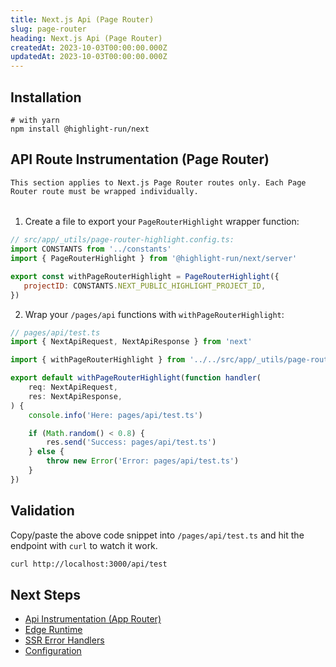 ```yaml
---
title: Next.js Api (Page Router)
slug: page-router
heading: Next.js Api (Page Router)
createdAt: 2023-10-03T00:00:00.000Z
updatedAt: 2023-10-03T00:00:00.000Z
---
```


## Installation

```shell
# with yarn
npm install @highlight-run/next
```

## API Route Instrumentation (Page Router)

```hint
This section applies to Next.js Page Router routes only. Each Page Router route must be wrapped individually.
```

######

1. Create a file to export your `PageRouterHighlight` wrapper function:

 ```javascript
// src/app/_utils/page-router-highlight.config.ts:
import CONSTANTS from '../constants'
import { PageRouterHighlight } from '@highlight-run/next/server'

export const withPageRouterHighlight = PageRouterHighlight({
	projectID: CONSTANTS.NEXT_PUBLIC_HIGHLIGHT_PROJECT_ID,
})
 ```

2. Wrap your `/pages/api` functions with `withPageRouterHighlight`:

```typescript
// pages/api/test.ts
import { NextApiRequest, NextApiResponse } from 'next'

import { withPageRouterHighlight } from '../../src/app/_utils/page-router-highlight.config'

export default withPageRouterHighlight(function handler(
	req: NextApiRequest,
	res: NextApiResponse,
) {
	console.info('Here: pages/api/test.ts')

	if (Math.random() < 0.8) {
		res.send('Success: pages/api/test.ts')
	} else {
		throw new Error('Error: pages/api/test.ts')
	}
})
```

## Validation

Copy/paste the above code snippet into `/pages/api/test.ts` and hit the endpoint with `curl` to watch it work.

```bash
curl http://localhost:3000/api/test
```

## Next Steps

- [Api Instrumentation (App Router)](./5_api-app-router.md)
- [Edge Runtime](./6_edge-runtime.md)
- [SSR Error Handlers](./7_ssr-error-handlers.md)
- [Configuration](./8_configuration.md)
